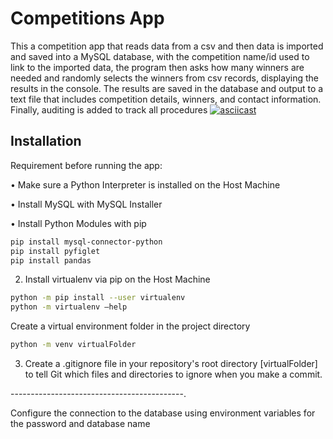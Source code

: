 
# Competitions App

This a competition app that reads data from a csv and then data is imported and saved into a MySQL database, with the competition name/id used to link to the imported data, the program then asks how many winners are needed and randomly selects the winners from csv records, displaying the results in the console. The results are saved in the database and output to a text file that includes competition details, winners, and contact information. Finally, auditing is added to track all procedures
[![asciicast](https://asciinema.org/a/4uLsIrbIwSVi9wJ6tp9Zpox7k.svg)](https://asciinema.org/a/4uLsIrbIwSVi9wJ6tp9Zpox7k)

## Installation

Requirement before running the app:

•	Make sure a Python Interpreter is installed on the    Host Machine

•	Install MySQL with MySQL Installer


•	Install Python Modules with pip

```bash
pip install mysql-connector-python
pip install pyfiglet
pip install pandas
```
2. Install virtualenv via pip on the Host Machine

```bash
python -m pip install --user virtualenv
python -m virtualenv –help
```

Create a virtual environment folder in the project directory
```bash
python -m venv virtualFolder
```

3. Create a .gitignore file in your repository's root directory [virtualFolder] to tell Git which files and directories to ignore when you make a commit.

-------------------------------------------.

Configure the connection to the database using environment variables for the password and database name
